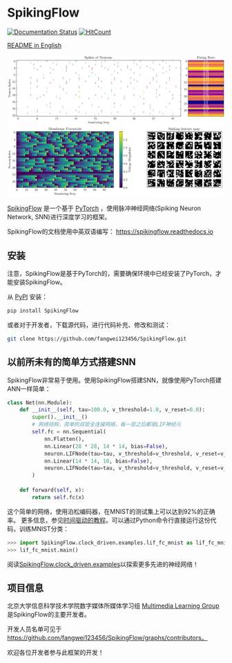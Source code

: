 # SpikingFlow

[![Documentation Status](https://readthedocs.org/projects/spikingflow/badge/?version=latest)](https://spikingflow.readthedocs.io/zh_CN/latest)
[![HitCount](http://hits.dwyl.com/fangwei123456/SpikingFlow.svg)](http://hits.dwyl.com/fangwei123456/SpikingFlow)

[README in English](https://github.com/fangwei123456/SpikingFlow/blob/master/README.md)

![demo](demo.png)

[SpikingFlow](https://github.com/fangwei123456/SpikingFlow) 是一个基于 [PyTorch](https://pytorch.org/) ，使用脉冲神经网络(Spiking Neuron Network, SNN)进行深度学习的框架。

SpikingFlow的文档使用中英双语编写： https://spikingflow.readthedocs.io

## 安装

注意，SpikingFlow是基于PyTorch的，需要确保环境中已经安装了PyTorch，才能安装SpikingFlow。

从 [PyPI](https://pypi.org/project/SpikingFlow/) 安装：

```bash
pip install SpikingFlow
```

或者对于开发者，下载源代码，进行代码补充、修改和测试：

```bash
git clone https://github.com/fangwei123456/SpikingFlow.git
```

## 以前所未有的简单方式搭建SNN

SpikingFlow非常易于使用。使用SpikingFlow搭建SNN，就像使用PyTorch搭建ANN一样简单：

```python
class Net(nn.Module):
    def __init__(self, tau=100.0, v_threshold=1.0, v_reset=0.0):
        super().__init__()
        # 网络结构，简单的双层全连接网络，每一层之后都是LIF神经元
        self.fc = nn.Sequential(
            nn.Flatten(),
            nn.Linear(28 * 28, 14 * 14, bias=False),
            neuron.LIFNode(tau=tau, v_threshold=v_threshold, v_reset=v_reset),
            nn.Linear(14 * 14, 10, bias=False),
            neuron.LIFNode(tau=tau, v_threshold=v_threshold, v_reset=v_reset)
        )

    def forward(self, x):
        return self.fc(x)
```

这个简单的网络，使用泊松编码器，在MNIST的测试集上可以达到92%的正确率。 更多信息，参见[时间驱动的教程](https://spikingflow.readthedocs.io/zh_CN/latest/tutorial.clock_driven.html)。可以通过Python命令行直接运行这份代码，训练MNIST分类：

```python
>>> import SpikingFlow.clock_driven.examples.lif_fc_mnist as lif_fc_mnist
>>> lif_fc_mnist.main()
```

阅读[SpikingFlow.clock_driven.examples](https://spikingflow.readthedocs.io/zh_CN/latest/SpikingFlow.clock_driven.examples.html)以探索更多先进的神经网络！

## 项目信息

北京大学信息科学技术学院数字媒体所媒体学习组 [Multimedia Learning Group](https://pkuml.org/) 是SpikingFlow的主要开发者。

开发人员名单可见于 https://github.com/fangwei123456/SpikingFlow/graphs/contributors。

欢迎各位开发者参与此框架的开发！
